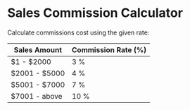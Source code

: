 # Sales Commission Calculator
Calculate commissions cost using
the given rate:

| Sales Amount  | Commission Rate (%) |
|---|---|
| $1 - $2000    | 3 %                 |
| $2001 - $5000 | 4 %                 |
| $5001 - $7000 | 7 %                 |
| $7001 - above | 10 %                |
